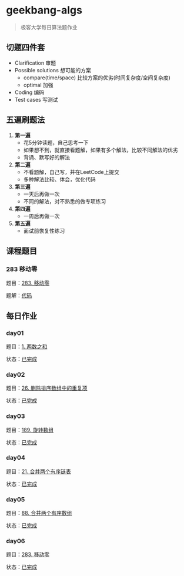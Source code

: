 # geekbang-algs
> 极客大学每日算法题作业

## 切题四件套

- Clarification 审题
- Possible solutions 想可能的方案
  - compare(time/space) 比较方案的优劣(时间复杂度/空间复杂度)
  - optimal 加强
- Coding 编码
- Test cases 写测试 

## 五遍刷题法

1. **第一遍**
   - 花5分钟读题，自己思考一下
   - 如果想不到，就直接看题解，如果有多个解法，比较不同解法的优劣
   - 背诵、默写好的解法
2. **第二遍**
   - 不看题解，自己写，并在LeetCode上提交
   - 多种解法比较、体会，优化代码
3. **第三遍**
   - 一天后再做一次
   - 不同的解法，对不熟悉的做专项练习
4. **第四遍**
   - 一周后再做一次
5. **第五遍**
   - 面试前恢复性练习

## 课程题目

### 283 移动零

题目：[283. 移动零](https://leetcode-cn.com/problems/move-zeroes/)

题解：[代码](./src/main/java/org/geekbang/algs/lesson/Q283_Move_Zeros.java)

## 每日作业

### day01

题目：[1. 两数之和](https://leetcode-cn.com/problems/two-sum/ )

状态：[已完成](./src/main/java/org/geekbang/algs/day01/Question_1.java)

### day02

题目：[26. 删除排序数组中的重复项](https://leetcode-cn.com/problems/remove-duplicates-from-sorted-array/)

状态：[已完成](./src/main/java/org/geekbang/algs/day02/Question_26.java)

### day03

题目：[189. 旋转数组](https://leetcode-cn.com/problems/rotate-array/)

状态：[已完成](./src/main/java/org/geekbang/algs/day03/Question_189.java)

### day04

题目：[21. 合并两个有序链表](https://leetcode-cn.com/problems/merge-two-sorted-lists/)

状态：[已完成](./src/main/java/org/geekbang/algs/day04/Question_21.java)

### day05

题目：[88. 合并两个有序数组](https://leetcode-cn.com/problems/merge-sorted-array)

状态：[已完成](./src/main/java/org/geekbang/algs/day05/Question_88.java)

### day06

题目：[283. 移动零](https://leetcode-cn.com/problems/move-zeroes/)

状态：[已完成](./src/main/java/org/geekbang/algs/day06/Question_283.java)